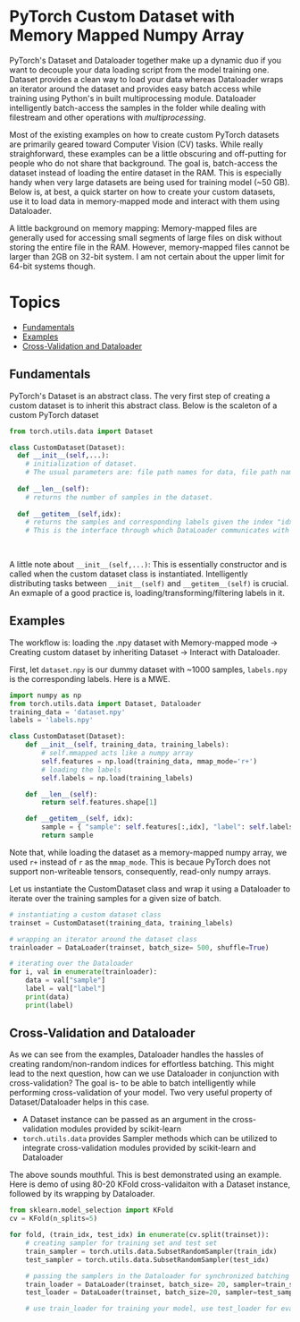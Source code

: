 # PyTorch Custom Dataset with Memory Mapped Numpy Array #

PyTorch's Dataset and Dataloader together make up a dynamic duo if you want to decouple your data loading script from the model training one. Dataset provides a clean way to load your data whereas Dataloader wraps an iterator around the dataset and provides easy batch access while training using Python's in built multiprocessing module. Dataloader intelligently batch-access the samples in the folder while dealing with filestream and other operations with _multiprocessing_. 

Most of the existing examples on how to create custom PyTorch datasets are primarily geared toward Computer Vision (CV) tasks. While really straighforward, these examples can be a little obscuring and off-putting for people who do not share that background. The goal is, batch-access the dataset instead of loading the entire dataset in the RAM. This is especially handy when very large datasets are being used for training model (~50 GB). Below is, at best, a quick starter on how to create your custom datasets, use it to load data in memory-mapped mode and interact with them using Dataloader.

A little background on memory mapping: Memory-mapped files are generally used for accessing small segments of large files on disk without storing the entire file in the RAM. However, memory-mapped files cannot be larger than 2GB on 32-bit system. I am not certain about the upper limit for 64-bit systems though. 

# Topics
- [Fundamentals](#fundamentals)
- [Examples](#examples)
- [Cross-Validation and Dataloader](#further-reads)


## Fundamentals
PyTorch's Dataset is an abstract class. The very first step of creating a custom dataset is to inherit this abstract class. Below is the scaleton of a custom PyTorch dataset

```python
from torch.utils.data import Dataset

class CustomDataset(Dataset):
  def __init__(self,...):
    # initialization of dataset. 
    # The usual parameters are: file path names for data, file path names for labels
    
  def __len__(self):
    # returns the number of samples in the dataset.
    
  def __getitem__(self,idx):
    # returns the samples and corresponding labels given the index "idx". 
    # This is the interface through which DataLoader communicates with Dataset
  
  
```

A little note about `__init__(self,...)`: This is essentially constructor and is called when the custom dataset class is instantiated. Intelligently distributing tasks between `__init__(self)` and `__getitem__(self)` is crucial. An exmaple of a good practice is, loading/transforming/filtering labels in it. 

## Examples
The workflow is: loading the .npy dataset with Memory-mapped mode -> Creating custom dataset by inheriting Dataset -> Interact with Dataloader.

First, let `dataset.npy` is our dummy dataset with ~1000 samples, `labels.npy` is the corresponding labels. Here is a MWE.
```python
import numpy as np
from torch.utils.data import Dataset, Dataloader
training_data = 'dataset.npy'
labels = 'labels.npy'

class CustomDataset(Dataset):
    def __init__(self, training_data, training_labels):
        # self.mmapped acts like a numpy array
        self.features = np.load(training_data, mmap_mode='r+')
        # loading the labels
        self.labels = np.load(training_labels)

    def __len__(self):
        return self.features.shape[1]

    def __getitem__(self, idx):
        sample = { "sample": self.features[:,idx], "label": self.labels[:,idx] }
        return sample

```
Note that, while loading the dataset as a memory-mapped numpy array, we used `r+` instead of ```r``` as the ```mmap_mode```. This is becaue PyTorch does not support non-writeable tensors, consequently, read-only numpy arrays.

Let us instantiate the CustomDataset class and wrap it using a Dataloader to iterate over the training samples for a given size of batch.
```python
# instantiating a custom dataset class
trainset = CustomDataset(training_data, training_labels)

# wrapping an iterator around the dataset class
trainloader = DataLoader(trainset, batch_size= 500, shuffle=True)

# iterating over the Dataloader
for i, val in enumerate(trainloader):
    data = val["sample"]
    label = val["label"]
    print(data)
    print(label)
```

## Cross-Validation and Dataloader

As we can see from the examples, Dataloader handles the hassles of creating random/non-random indices for effortless batching. This might lead to the next question, how can we use Dataloader in conjunction with cross-validation? The goal is- to be able to batch intelligently while performing cross-validation of your model. Two very useful property of Dataset/Dataloader helps in this case. 
- A Dataset instance can be passed as an argument in the cross-validation modules provided by scikit-learn
- `torch.utils.data` provides Sampler methods which can be utilized to integrate cross-validation modules provided by scikit-learn and Dataloader

The above sounds mouthful. This is best demonstrated using an example. Here is demo of using 80-20 KFold cross-validaiton with a Dataset instance, followed by its wrapping by Dataloader.

```python
from sklearn.model_selection import KFold
cv = KFold(n_splits=5)

for fold, (train_idx, test_idx) in enumerate(cv.split(trainset)):
    # creating sampler for training set and test set
    train_sampler = torch.utils.data.SubsetRandomSampler(train_idx)
    test_sampler = torch.utils.data.SubsetRandomSampler(test_idx)

    # passing the samplers in the Dataloader for synchronized batching
    train_loader = DataLoader(trainset, batch_size= 20, sampler=train_sampler)
    test_loader = DataLoader(trainset, batch_size=20, sampler=test_sampler)

    # use train_loader for training your model, use test_loader for evaluating it
```
